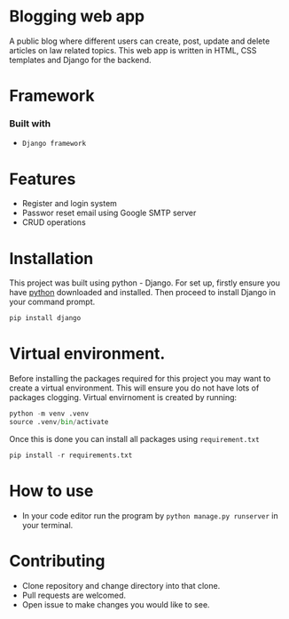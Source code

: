 # Blogging web app
A public blog where different users can create, post, update and delete articles on law related topics. This web app is written in HTML, CSS templates and Django for the backend. 

# Framework
### Built with
* `Django framework`

# Features
* Register and login system
* Passwor reset email using Google SMTP server
* CRUD operations

# Installation
This project was built using python - Django. For set up, firstly ensure you have [python](https://www.python.org/downloads/) downloaded and installed. Then proceed to install Django in your command prompt.
```python
pip install django
```

# Virtual environment. 
Before installing the packages required for this project you may want to create a virtual environment. This will ensure you do not have lots of packages clogging. Virtual envirnoment is created by running:
``` python
python -m venv .venv
source .venv/bin/activate
```

Once this is done you can install all packages using `requirement.txt`
```python
pip install -r requirements.txt
```

# How to use
* In your code editor run the program by `python manage.py runserver` in your terminal.
 
# Contributing
* Clone repository and change directory into that clone.
* Pull requests are welcomed.
* Open issue to make changes you would like to see.
